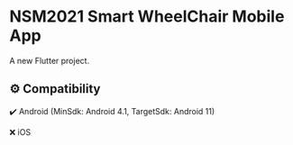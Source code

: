 # NSM2021 Smart WheelChair Mobile App

A new Flutter project.

## ⚙️ Compatibility

✔️ Android (MinSdk: Android 4.1, TargetSdk: Android 11)

❌ iOS
